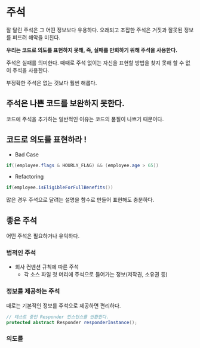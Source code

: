 # 주석

잘 달린 주석은 그 어떤 정보보다 유용하다. 오래되고 조잡한 주석은 거짓과 잘못된 정보를 퍼뜨려 해악을 미친다.

__우리는 코드로 의도를 표현하지 못해, 즉, 실패를 만회하기 위해 주석을 사용한다.__

주석은 실패를 의미한다. 때때로 주석 없이는 자신을 표현할 방법을 찾지 못해 할 수 없이 주석을 사용한다.

부정확한 주석은 없는 것보다 훨씬 해롭다.

## 주석은 나쁜 코드를 보완하지 못한다.

코드에 주석을 추가하는 일반적인 이유는 코드의 품질이 나쁘기 때문이다.

## 코드로 의도를 표현하라 !

- Bad Case

```java
if((employee.flags & HOURLY_FLAG) && (employee.age > 65))
```

- Refactoring

```java
if(employee.isEligibleForFullBenefits())
```

많은 경우 주석으로 달려는 설명을 함수로 만들어 표현해도 충분하다.

## 좋은 주석

어떤 주석은 필요하거나 유익하다.

### 법적인 주석

- 회사 컨벤션 규칙에 따른 주석
  - 각 소스 파일 첫 머리에 주석으로 들어가는 정보(저작권, 소유권 등)

### 정보를 제공하는 주석

때로는 기본적인 정보를 주석으로 제공하면 편리하다.

```java
// 테스트 중인 Responder 인스턴스를 반환한다.
protected abstract Responder responderInstance();
```

### 의도를 
